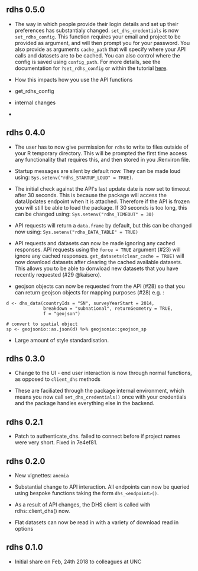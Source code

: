 ## rdhs 0.5.0

* The way in which people provide their login details and set up their preferences
has substantialy changed. `set_dhs_credentials` is now `set_rdhs_config`. This
function requires your email and project to be provided as argument, and will then
prompt you for your password. You also provide as arguments `cache_path` that will
specify where your API calls and datasets are to be cached. You can also control
where the config is saved using `config_path`. For more details, see the documentation
for `?set_rdhs_config` or within the tutorial [here](https://ojwatson.github.io/rdhs/articles/introduction.html).

* How this impacts how you use the API functions

* get_rdhs_config

* internal changes

* 

## rdhs 0.4.0

* The user has to now give permission for `rdhs` to write to files outside of 
your R temporary directory. This will be prompted the first time access any 
functionality that requires this, and then stored in you .Renviron file.

* Startup messages are silent by default now. They can be made loud using:
`Sys.setenv("rdhs_STARTUP_LOUD" = TRUE)`.

* The initial check against the API's last update date is now set to timeout
after 30 seconds. This is because the package will access the dataUpdates endpoint
when it is attached. Therefore if the API is frozen you will still be able to 
load the package. If 30 seconds is too long, this can be changed using: 
`Sys.setenv("rdhs_TIMEOUT" = 30)`

* API requests will return a `data.frame` by default, but this can be changed now
using: 
`Sys.setenv("rdhs_DATA_TABLE" = TRUE)`

* API requests and datasets can now be made ignoring any cached responses. API 
requests using the `force = TRUE` argument (#23) will ignore any cached responses.
`get_datasets(clear_cache = TRUE)` will now download datasets after clearing the
cached available datasets. This allows you to be able to donwload new datasets that
you have recently requested (#29 @kaisero).

* geojson objects can now be requested from the API (#28) so that you can return
geojson objects for mapping purposes (#28) e.g. :

```
d <- dhs_data(countryIds = "SN", surveyYearStart = 2014, 
              breakdown = "subnational", returnGeometry = TRUE,
              f = "geojson")
              
# convert to spatial object
sp <- geojsonio::as.json(d) %>% geojsonio::geojson_sp

```

* Large amount of style standardisation.

## rdhs 0.3.0

* Change to the UI - end user interaction is now through normal functions, as opposed
to `client_dhs` methods

* These are faciliated through the package internal environment, which means you now call
`set_dhs_credentials()` once with your credentials and the package handles everything else in 
the backend. 

## rdhs 0.2.1

* Patch to authenticate_dhs. failed to connect before if project names were very short. Fixed in 7e4ef81.

## rdhs 0.2.0

* New vignettes: `anemia`

* Substantial change to API interaction. All endpoints can now be queried using
bespoke functions taking the form `dhs_<endpoint>()`.

* As a result of API changes, the DHS client is called with rdhs::client_dhs() now.

* Flat datasets can now be read in with a variety of download read in options

## rdhs 0.1.0

* Initial share on Feb, 24th 2018 to colleagues at UNC
